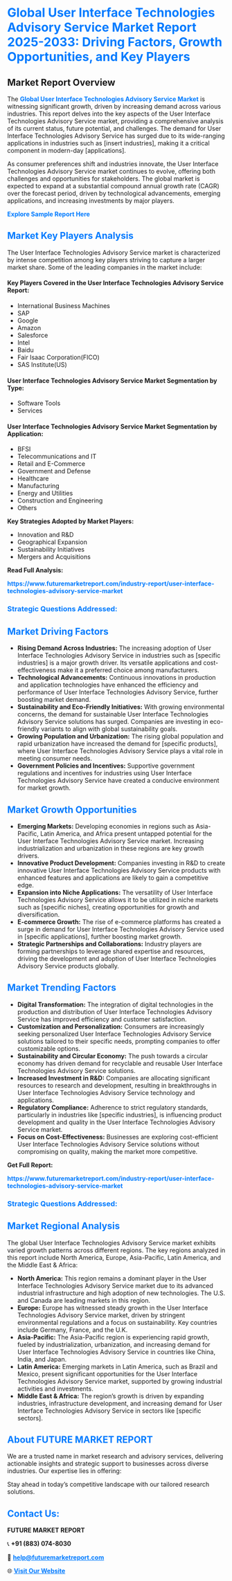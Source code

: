 <h1 style="color: #007BFF;">Global User Interface Technologies Advisory Service Market Report 2025-2033: Driving Factors, Growth Opportunities, and Key Players</h1>

<section id="overview">
<h2>Market Report Overview</h2>
<p>The <a href="https://www.futuremarketreport.com/industry-report/user-interface-technologies-advisory-service-market" style="color: #007BFF; text-decoration: none;"><strong>Global User Interface Technologies Advisory Service Market</strong></a> is witnessing significant growth, driven by increasing demand across various industries. This report delves into the key aspects of the User Interface Technologies Advisory Service market, providing a comprehensive analysis of its current status, future potential, and challenges. The demand for User Interface Technologies Advisory Service has surged due to its wide-ranging applications in industries such as [insert industries], making it a critical component in modern-day [applications].</p>
<p>As consumer preferences shift and industries innovate, the User Interface Technologies Advisory Service market continues to evolve, offering both challenges and opportunities for stakeholders. The global market is expected to expand at a substantial compound annual growth rate (CAGR) over the forecast period, driven by technological advancements, emerging applications, and increasing investments by major players.</p>
</section>

<section id="overview">
<p><a href="https://www.futuremarketreport.com/request-sample/reportId=34632" style="color: #007BFF; text-decoration: none;"><strong>Explore Sample Report Here</strong></a></p>
</section>

<section id="key-players">
<h2 style="color: #007BFF;">Market Key Players Analysis</h2>
<p>The User Interface Technologies Advisory Service market is characterized by intense competition among key players striving to capture a larger market share. Some of the leading companies in the market include:</p>
<h4>Key Players Covered in the User Interface Technologies Advisory Service Report:</h4>
<ul><li>International Business Machines</li><li>SAP</li><li>Google</li><li>Amazon</li><li>Salesforce</li><li>Intel</li><li>Baidu</li><li>Fair Isaac Corporation(FICO)</li><li>SAS Institute(US)</li></ul>
<h4>User Interface Technologies Advisory Service Market Segmentation by Type:</h4>
<ul><li>Software Tools</li><li>Services</li></ul>

<h4>User Interface Technologies Advisory Service Market Segmentation by Application:</h4>
<ul><li>BFSI</li><li>Telecommunications and IT</li><li>Retail and E-Commerce</li><li>Government and Defense</li><li>Healthcare</li><li>Manufacturing</li><li>Energy and Utilities</li><li>Construction and Engineering</li><li>Others</li></ul>
<p><strong>Key Strategies Adopted by Market Players:</strong></p>
<ul>
<li>Innovation and R&D</li>
<li>Geographical Expansion</li>
<li>Sustainability Initiatives</li>
<li>Mergers and Acquisitions</li>
</ul>
</section>

<section>
<p><strong>Read Full Analysis: </strong></p><a href="https://www.futuremarketreport.com/industry-report/user-interface-technologies-advisory-service-market" style="color: #007BFF; text-decoration: none;"><strong>https://www.futuremarketreport.com/industry-report/user-interface-technologies-advisory-service-market</strong></a>
<h3 style="color: #007BFF;">Strategic Questions Addressed:</h3>
</section>

<section id="driving-factors">
<h2 style="color: #007BFF;">Market Driving Factors</h2>
<ul>
<li><strong>Rising Demand Across Industries:</strong> The increasing adoption of User Interface Technologies Advisory Service in industries such as [specific industries] is a major growth driver. Its versatile applications and cost-effectiveness make it a preferred choice among manufacturers.</li>
<li><strong>Technological Advancements:</strong> Continuous innovations in production and application technologies have enhanced the efficiency and performance of User Interface Technologies Advisory Service, further boosting market demand.</li>
<li><strong>Sustainability and Eco-Friendly Initiatives:</strong> With growing environmental concerns, the demand for sustainable User Interface Technologies Advisory Service solutions has surged. Companies are investing in eco-friendly variants to align with global sustainability goals.</li>
<li><strong>Growing Population and Urbanization:</strong> The rising global population and rapid urbanization have increased the demand for [specific products], where User Interface Technologies Advisory Service plays a vital role in meeting consumer needs.</li>
<li><strong>Government Policies and Incentives:</strong> Supportive government regulations and incentives for industries using User Interface Technologies Advisory Service have created a conducive environment for market growth.</li>
</ul>
</section>

<section id="growth-opportunities">
<h2 style="color: #007BFF;">Market Growth Opportunities</h2>
<ul>
<li><strong>Emerging Markets:</strong> Developing economies in regions such as Asia-Pacific, Latin America, and Africa present untapped potential for the User Interface Technologies Advisory Service market. Increasing industrialization and urbanization in these regions are key growth drivers.</li>
<li><strong>Innovative Product Development:</strong> Companies investing in R&D to create innovative User Interface Technologies Advisory Service products with enhanced features and applications are likely to gain a competitive edge.</li>
<li><strong>Expansion into Niche Applications:</strong> The versatility of User Interface Technologies Advisory Service allows it to be utilized in niche markets such as [specific niches], creating opportunities for growth and diversification.</li>
<li><strong>E-commerce Growth:</strong> The rise of e-commerce platforms has created a surge in demand for User Interface Technologies Advisory Service used in [specific applications], further boosting market growth.</li>
<li><strong>Strategic Partnerships and Collaborations:</strong> Industry players are forming partnerships to leverage shared expertise and resources, driving the development and adoption of User Interface Technologies Advisory Service products globally.</li>
</ul>
</section>

<section id="trending-factors">
<h2 style="color: #007BFF;">Market Trending Factors</h2>
<ul>
<li><strong>Digital Transformation:</strong> The integration of digital technologies in the production and distribution of User Interface Technologies Advisory Service has improved efficiency and customer satisfaction.</li>
<li><strong>Customization and Personalization:</strong> Consumers are increasingly seeking personalized User Interface Technologies Advisory Service solutions tailored to their specific needs, prompting companies to offer customizable options.</li>
<li><strong>Sustainability and Circular Economy:</strong> The push towards a circular economy has driven demand for recyclable and reusable User Interface Technologies Advisory Service solutions.</li>
<li><strong>Increased Investment in R&D:</strong> Companies are allocating significant resources to research and development, resulting in breakthroughs in User Interface Technologies Advisory Service technology and applications.</li>
<li><strong>Regulatory Compliance:</strong> Adherence to strict regulatory standards, particularly in industries like [specific industries], is influencing product development and quality in the User Interface Technologies Advisory Service market.</li>
<li><strong>Focus on Cost-Effectiveness:</strong> Businesses are exploring cost-efficient User Interface Technologies Advisory Service solutions without compromising on quality, making the market more competitive.</li>
</ul>
</section>

<section>
<p><strong>Get Full Report: </strong></p><a href="https://www.futuremarketreport.com/industry-report/user-interface-technologies-advisory-service-market" style="color: #007BFF; text-decoration: none;"><strong>https://www.futuremarketreport.com/industry-report/user-interface-technologies-advisory-service-market</strong></a>
<h3 style="color: #007BFF;">Strategic Questions Addressed:</h3>
</section>


<section id="regional-analysis">
<h2 style="color: #007BFF;">Market Regional Analysis</h2>
<p>The global User Interface Technologies Advisory Service market exhibits varied growth patterns across different regions. The key regions analyzed in this report include North America, Europe, Asia-Pacific, Latin America, and the Middle East & Africa:</p>
<ul>
<li><strong>North America:</strong> This region remains a dominant player in the User Interface Technologies Advisory Service market due to its advanced industrial infrastructure and high adoption of new technologies. The U.S. and Canada are leading markets in this region.</li>
<li><strong>Europe:</strong> Europe has witnessed steady growth in the User Interface Technologies Advisory Service market, driven by stringent environmental regulations and a focus on sustainability. Key countries include Germany, France, and the U.K.</li>
<li><strong>Asia-Pacific:</strong> The Asia-Pacific region is experiencing rapid growth, fueled by industrialization, urbanization, and increasing demand for User Interface Technologies Advisory Service in countries like China, India, and Japan.</li>
<li><strong>Latin America:</strong> Emerging markets in Latin America, such as Brazil and Mexico, present significant opportunities for the User Interface Technologies Advisory Service market, supported by growing industrial activities and investments.</li>
<li><strong>Middle East & Africa:</strong> The region’s growth is driven by expanding industries, infrastructure development, and increasing demand for User Interface Technologies Advisory Service in sectors like [specific sectors].</li>
</ul>
</section>

<footer>
<h2 style="color: #007BFF;">About FUTURE MARKET REPORT</h2>
<p>We are a trusted name in market research and advisory services, delivering actionable insights and strategic support to businesses across diverse industries. Our expertise lies in offering:</p>

<p>Stay ahead in today’s competitive landscape with our tailored research solutions.</p>

<h2 style="color: #007BFF;">Contact Us:</h2>
<p><strong>FUTURE MARKET REPORT</strong></p>
<p>📞 <strong>+91 (883) 074-8030</strong></p>
<p>📧 <strong><a href="mailto:help@futuremarketreport.com" style="color: #007BFF;">help@futuremarketreport.com</a></strong></p>
<p>🌐 <strong><a href="https://www.futuremarketreport.com/" style="color: #007BFF;">Visit Our Website</a></strong></p>
</footer>